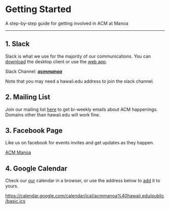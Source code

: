 # Getting Started
A step-by-step guide for getting involved in ACM at Manoa

---

## 1. Slack
Slack is what we use for the majority of our communications.
You can [download](https://slack.com/downloads) the desktop client or use the [web app](https://slack.com/).

Slack Channel: [***acmmanoa***](https://acmmanoa.slack.com/signup)

Note that you may need a hawaii.edu address to join the slack channel.

## 2. Mailing List

Join our mailing list [here](http://eepurl.com/bOCcTP) to get bi-weekly emails about ACM happenings. Domains other than hawaii.edu will work fine.

## 3. Facebook Page

Like us on facebook for events invites and get updates as they happen.

[ACM Manoa](https://www.facebook.com/ACM-at-Manoa-628133554020392)

## 4. Google Calendar

Check our [our](https://calendar.google.com/calendar/embed?src=acmmanoa%40hawaii.edu&ctz=Pacific/Honolulu) calendar in a browser, or use the address below to [add](https://support.google.com/calendar/answer/37100?co=GENIE.Platform%3DDesktop&hl=en) it to yours.

https://calendar.google.com/calendar/ical/acmmanoa%40hawaii.edu/public/basic.ics
